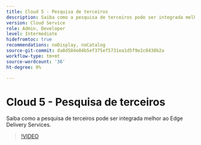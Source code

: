 ```yaml
---
title: Cloud 5 - Pesquisa de terceiros
description: Saiba como a pesquisa de terceiros pode ser integrada melhor ao Edge Delivery Services.
version: Cloud Service
role: Admin, Developer
level: Intermediate
hidefromtoc: true
recommendations: noDisplay, noCatalog
source-git-commit: da8d584e04b5ef375ef5731ea1d5f9e2c0438b2a
workflow-type: tm+mt
source-wordcount: '36'
ht-degree: 0%

---
```


# Cloud 5 - Pesquisa de terceiros

Saiba como a pesquisa de terceiros pode ser integrada melhor ao Edge Delivery Services.

>[!VIDEO](https://video.tv.adobe.com/v/3427040?quality=12&learn=on)

